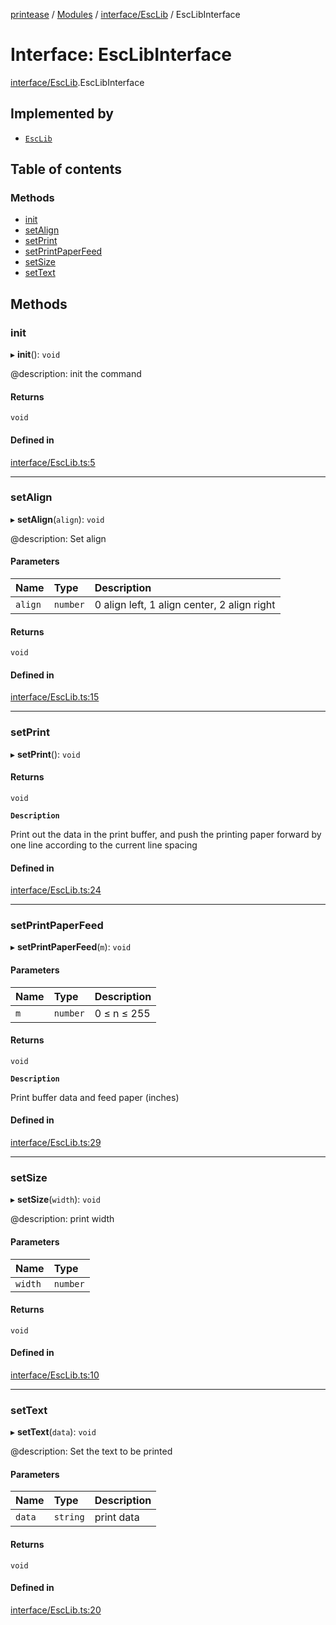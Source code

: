 [printease](../README.md) / [Modules](../modules.md) / [interface/EscLib](../modules/interface_EscLib.md) / EscLibInterface

# Interface: EscLibInterface

[interface/EscLib](../modules/interface_EscLib.md).EscLibInterface

## Implemented by

- [`EscLib`](../classes/components_esc.EscLib.md)

## Table of contents

### Methods

- [init](interface_EscLib.EscLibInterface.md#init)
- [setAlign](interface_EscLib.EscLibInterface.md#setalign)
- [setPrint](interface_EscLib.EscLibInterface.md#setprint)
- [setPrintPaperFeed](interface_EscLib.EscLibInterface.md#setprintpaperfeed)
- [setSize](interface_EscLib.EscLibInterface.md#setsize)
- [setText](interface_EscLib.EscLibInterface.md#settext)

## Methods

### init

▸ **init**(): `void`

@description: init the command

#### Returns

`void`

#### Defined in

[interface/EscLib.ts:5](https://github.com/Liu-Jinshuai/printease/blob/cd89e37/src/interface/EscLib.ts#L5)

___

### setAlign

▸ **setAlign**(`align`): `void`

@description: Set align

#### Parameters

| Name | Type | Description |
| :------ | :------ | :------ |
| `align` | `number` | 0 align left, 1 align center, 2 align right |

#### Returns

`void`

#### Defined in

[interface/EscLib.ts:15](https://github.com/Liu-Jinshuai/printease/blob/cd89e37/src/interface/EscLib.ts#L15)

___

### setPrint

▸ **setPrint**(): `void`

#### Returns

`void`

**`Description`**

Print out the data in the print buffer, and push the printing paper forward by one line according to the current line spacing

#### Defined in

[interface/EscLib.ts:24](https://github.com/Liu-Jinshuai/printease/blob/cd89e37/src/interface/EscLib.ts#L24)

___

### setPrintPaperFeed

▸ **setPrintPaperFeed**(`m`): `void`

#### Parameters

| Name | Type | Description |
| :------ | :------ | :------ |
| `m` | `number` | 0 ≤ n ≤ 255 |

#### Returns

`void`

**`Description`**

Print buffer data and feed paper (inches)

#### Defined in

[interface/EscLib.ts:29](https://github.com/Liu-Jinshuai/printease/blob/cd89e37/src/interface/EscLib.ts#L29)

___

### setSize

▸ **setSize**(`width`): `void`

@description: print width

#### Parameters

| Name | Type |
| :------ | :------ |
| `width` | `number` |

#### Returns

`void`

#### Defined in

[interface/EscLib.ts:10](https://github.com/Liu-Jinshuai/printease/blob/cd89e37/src/interface/EscLib.ts#L10)

___

### setText

▸ **setText**(`data`): `void`

@description: Set the text to be printed

#### Parameters

| Name | Type | Description |
| :------ | :------ | :------ |
| `data` | `string` | print data |

#### Returns

`void`

#### Defined in

[interface/EscLib.ts:20](https://github.com/Liu-Jinshuai/printease/blob/cd89e37/src/interface/EscLib.ts#L20)
